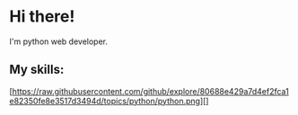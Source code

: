 Hi there!
=========
I'm python web developer.

My skills:
----------
[https://raw.githubusercontent.com/github/explore/80688e429a7d4ef2fca1e82350fe8e3517d3494d/topics/python/python.png][]


<!--
**ivnpvl/ivnpvl** is a ✨ _special_ ✨ repository because its `README.md` (this file) appears on your GitHub profile.

Here are some ideas to get you started:

- 🔭 I’m currently working on ...
- 🌱 I’m currently learning ...
- 👯 I’m looking to collaborate on ...
- 🤔 I’m looking for help with ...
- 💬 Ask me about ...
- 📫 How to reach me: ...
- 😄 Pronouns: ...
- ⚡ Fun fact: ...
-->
